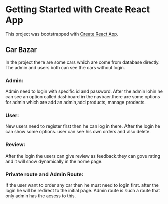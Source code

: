 # Getting Started with Create React App

This project was bootstrapped with [Create React App](https://car-bazar-4d9a6.web.app/).

## Car Bazar

In the project there are some cars which are come from database directly. The admin and users both can see the cars without login.

### Admin:

Admin need to login with specific id and password. After the admin lohin he can see an option called dashboard in the navbaer.there are some options for admin which are add an admin,add products, manage prodects. 

### User:

New users need to register first then he can log in there. After the login he can show some options. user can see his own orders and also delete.

### Review:

After the login the users can give review as feedback.they can gove rating and it will show dynamically in the home page.

### Private route and Admin Route:

If the user want to order any car then he must need to login first. after the login he will be redirect to the initial page.
Admin route is such a route that only admin has the acsess to this.
